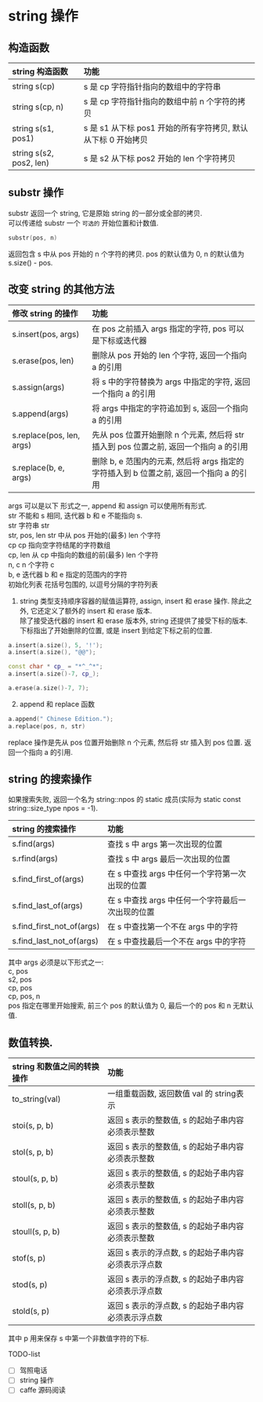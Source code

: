 # string 操作   

## 构造函数    

|string 构造函数|功能|
|:--------------|:-----------|
|string s(cp)| s 是 cp 字符指针指向的数组中的字符串|
|string s(cp, n)| s 是 cp 字符指针指向的数组中前 n 个字符的拷贝|
|string s(s1, pos1)| s 是 s1 从下标 pos1 开始的所有字符拷贝, 默认从下标 0 开始拷贝|
|string s(s2, pos2, len)| s 是 s2 从下标 pos2 开始的 len 个字符拷贝|

## substr 操作   
substr 返回一个 string, 它是原始 string 的一部分或全部的拷贝.   
可以传递给 substr 一个 `可选的` 开始位置和计数值.    
```cpp
substr(pos, n)
```
返回包含 s 中从 pos 开始的 n 个字符的拷贝. pos 的默认值为 0, n 的默认值为 s.size() - pos.   

## 改变 string 的其他方法   
|修改 string 的操作|功能|
|:--------------|:-----------|
|s.insert(pos, args)| 在 pos 之前插入 args 指定的字符, pos 可以是下标或迭代器|
|s.erase(pos, len)| 删除从 pos 开始的 len 个字符, 返回一个指向 a 的引用|
|s.assign(args)| 将 s 中的字符替换为 args 中指定的字符, 返回一个指向 a 的引用 |
|s.append(args)| 将 args 中指定的字符追加到 s, 返回一个指向 a 的引用|
|s.replace(pos, len, args)| 先从 pos 位置开始删除 n 个元素, 然后将 str 插入到 pos 位置之前, 返回一个指向 a 的引用|
|s.replace(b, e, args)| 删除 b, e 范围内的元素, 然后将 args 指定的字符插入到 b 位置之前, 返回一个指向 a 的引用|

args 可以是以下 形式之一, append 和 assign 可以使用所有形式.   
str 不能和 s 相同, 迭代器 b 和 e 不能指向 s.    
str                 字符串 str   
str, pos, len       str 中从 pos 开始的(最多) len 个字符   
cp                  cp 指向空字符结尾的字符数组   
cp, len             从 cp 中指向的数组的前(最多) len 个字符   
n, c                n 个字符 c   
b, e                迭代器 b 和 e 指定的范围内的字符   
初始化列表            花括号包围的, 以逗号分隔的字符列表   
1. string 类型支持顺序容器的赋值运算符, assign, insert 和 erase 操作. 除此之外, 它还定义了额外的 insert 和 erase 版本.   
除了接受迭代器的 insert 和 erase 版本外, string 还提供了接受下标的版本. 下标指出了开始删除的位置, 或是 insert 到给定下标之前的位置.   
```cpp
a.insert(a.size(), 5, '!');
a.insert(a.size(), "@@");

const char * cp_ = "*^_^*";
a.insert(a.size()-7, cp_);

a.erase(a.size()-7, 7);

``` 
2. append 和 replace 函数   
```cpp
a.append(" Chinese Edition.");
a.replace(pos, n, str)
```
replace 操作是先从 pos 位置开始删除 n 个元素, 然后将 str 插入到 pos 位置. 返回一个指向 a 的引用.     

## string 的搜索操作   

如果搜索失败, 返回一个名为 string::npos 的 static 成员(实际为 static const string::size_type npos = -1).   

|string 的搜索操作|功能|
|:--------------|:-----------|
|s.find(args)| 查找 s 中 args 第一次出现的位置 |
|s.rfind(args)| 查找 s 中 args 最后一次出现的位置 |
|s.find_first_of(args)| 在 s 中查找 args 中任何一个字符第一次出现的位置|
|s.find_last_of(args)| 在 s 中查找 args 中任何一个字符最后一次出现的位置|
|s.find_first_not_of(args)| 在 s 中查找第一个不在 args 中的字符|
|s.find_last_not_of(args)| 在 s 中查找最后一个不在 args 中的字符|

其中 args 必须是以下形式之一:   
c, pos   
s2, pos   
cp, pos   
cp, pos, n   
pos 指定在哪里开始搜索, 前三个 pos 的默认值为 0, 最后一个的 pos 和 n 无默认值.     

## 数值转换.    

|string 和数值之间的转换操作|功能|
|:--------------|:-----------|
|to_string(val)| 一组重载函数, 返回数值 val 的 string表示 |
|stoi(s, p, b)| 返回 s 表示的整数值, s 的起始子串内容必须表示整数|
|stol(s, p, b)| 返回 s 表示的整数值, s 的起始子串内容必须表示整数|
|stoul(s, p, b)| 返回 s 表示的整数值, s 的起始子串内容必须表示整数|
|stoll(s, p, b)| 返回 s 表示的整数值, s 的起始子串内容必须表示整数|
|stoull(s, p, b)| 返回 s 表示的整数值, s 的起始子串内容必须表示整数|
|stof(s, p)| 返回 s 表示的浮点数, s 的起始子串内容必须表示浮点数|
|stod(s, p)| 返回 s 表示的浮点数, s 的起始子串内容必须表示浮点数|
|stold(s, p)| 返回 s 表示的浮点数, s 的起始子串内容必须表示浮点数|

其中 p 用来保存 s 中第一个非数值字符的下标.   

TODO-list       

- [ ] 驾照电话
- [ ] string 操作  
- [ ] caffe 源码阅读

